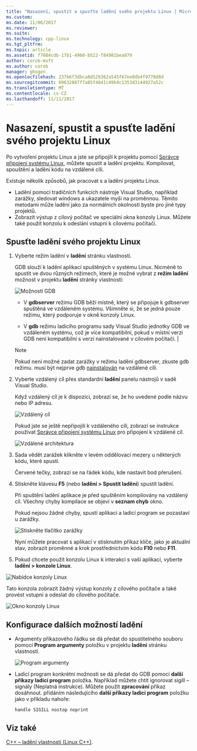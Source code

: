 ```yaml
---
title: "Nasazení, spustit a spusťte ladění svého projektu Linux | Microsoft Docs"
ms.custom: 
ms.date: 11/06/2017
ms.reviewer: 
ms.suite: 
ms.technology: cpp-linux
ms.tgt_pltfrm: 
ms.topic: article
ms.assetid: f7084cdb-17b1-4960-b522-f84981bea879
author: corob-msft
ms.author: corob
manager: ghogen
ms.openlocfilehash: 237b6f3dbca8d529362a545f67ee0db4f9770d8d
ms.sourcegitcommit: 69632887f7a85f4841c49b4c1353d3144927a52c
ms.translationtype: MT
ms.contentlocale: cs-CZ
ms.lasthandoff: 11/11/2017
---
```

# <a name="deploy-run-and-debug-your-linux-project"></a>Nasazení, spustit a spusťte ladění svého projektu Linux

Po vytvoření projektu Linux a jste se připojili k projektu pomocí [Správce připojení systému Linux](../linux/connect-to-your-remote-linux-computer.md), můžete spustit a ladění projektu. Kompilovat, spouštění a ladění kódu na vzdálené cíli.

Existuje několik způsobů, jak pracovat s a ladění projektu Linux.

* Ladění pomocí tradičních funkcích nástroje Visual Studio, například zarážky, sledovat windows a ukazatele myši na proměnnou. Těmito metodami může ladění jako za normálních okolností byste pro jiné typy projektů.
* Zobrazit výstup z cílový počítač ve speciální okna konzoly Linux. Můžete také použít konzolu k odeslání vstupní k cílovému počítači.

## <a name="debug-your-linux-project"></a>Spusťte ladění svého projektu Linux

1. Vyberte režim ladění v **ladění** stránku vlastností.

    GDB slouží k ladění aplikací spuštěných v systému Linux.  Nicméně to spustit ve dvou různých režimech, které je možné vybrat z **režim ladění** možnost v projektu **ladění** stránky vlastností:

    ![Možnosti GDB](media/settings_debugger.png)

    - V **gdbserver** režimu GDB běží místně, který se připojuje k gdbserver spuštěná ve vzdáleném systému.  Všimněte si, že se jedná pouze režimu, který podporuje v okně konzoly Linux.

    - V **gdb** režimu ladicího programu sady Visual Studio jednotky GDB ve vzdáleném systému, což je více kompatibilní, pokud v místní verzi GDB není kompatibilní s verzí nainstalované v cílovém počítači. |

    > [!NOTE] 
    > Pokud není možné zadat zarážky v režimu ladění gdbserver, zkuste gdb režimu. musí být nejprve gdb [nainstalován](../linux/download-install-and-setup-the-linux-development-workload.md) na vzdálené cíli.

2. Vyberte vzdálený cíl přes standardní **ladění** panelu nástrojů v sadě Visual Studio.

    Když vzdálený cíl je k dispozici, zobrazí se, že ho uvedené podle názvu nebo IP adresu.

    ![Vzdálený cíl](media/remote_target.png)

    Pokud jste se ještě nepřipojili k vzdáleného cíli, zobrazí se instrukce používat [Správce připojení systému Linux](../linux/connect-to-your-remote-linux-computer.md) pro připojení k vzdálené cíl.

    ![Vzdálené architektura](media/architecture.png)

3. Sada vědět zarážek klikněte v levém oddělovací mezery u některých kódu, které spustí.

    Červené tečky, zobrazí se na řádek kódu, kde nastavit bod přerušení.

4. Stiskněte klávesu **F5** (nebo **ladění > Spustit ladění**) spustit ladění.

    Při spuštění ladění aplikace je před spuštěním kompilovány na vzdálený cíl. Všechny chyby kompilace se objeví v **seznam chyb** okno.

    Pokud nejsou žádné chyby, spustí aplikaci a ladicí program se pozastaví u zarážky.

    ![Stiskněte tlačítko zarážky](media/hit_breakpoint.png)  

    Nyní můžete pracovat s aplikací v stisknutím příkaz klíče, jako je aktuální stav, zobrazit proměnné a krok prostřednictvím kódu **F10** nebo **F11**.

4. Pokud chcete použít konzolu Linux k interakci s vaší aplikací, vyberte **ladění > konzole Linux**.

  ![Nabídce konzoly Linux](media/consolemenu.png)

  Tato konzola zobrazit žádný výstup konzoly z cílového počítače a také provést vstupní a odeslat do cílového počítače.

  ![Okno konzoly Linux](media/consolewindow.png)

## <a name="configure-other-debugging-options"></a>Konfigurace dalších možností ladění

* Argumenty příkazového řádku se dá předat do spustitelného souboru pomocí **Program argumenty** položku v projektu **ladění** stránku vlastností.
  
  ![Program argumenty](media/settings_programarguments.png)

* Ladicí program konkrétní možnosti se dá předat do GDB pomocí **další příkazy ladicí program** položka.  Například můžete chtít ignorovat sigill – signály (Neplatná instrukce).  Můžete použít **zpracování** příkaz dosáhnout.  přidáním následujícího **další příkazy ladicí program** položku jako v příkladu nahoře:

  ```handle SIGILL nostop noprint```

## <a name="see-also"></a>Viz také
[C++ – ladění vlastnosti (Linux C++)](../linux/prop-pages/debugging-linux.md).
